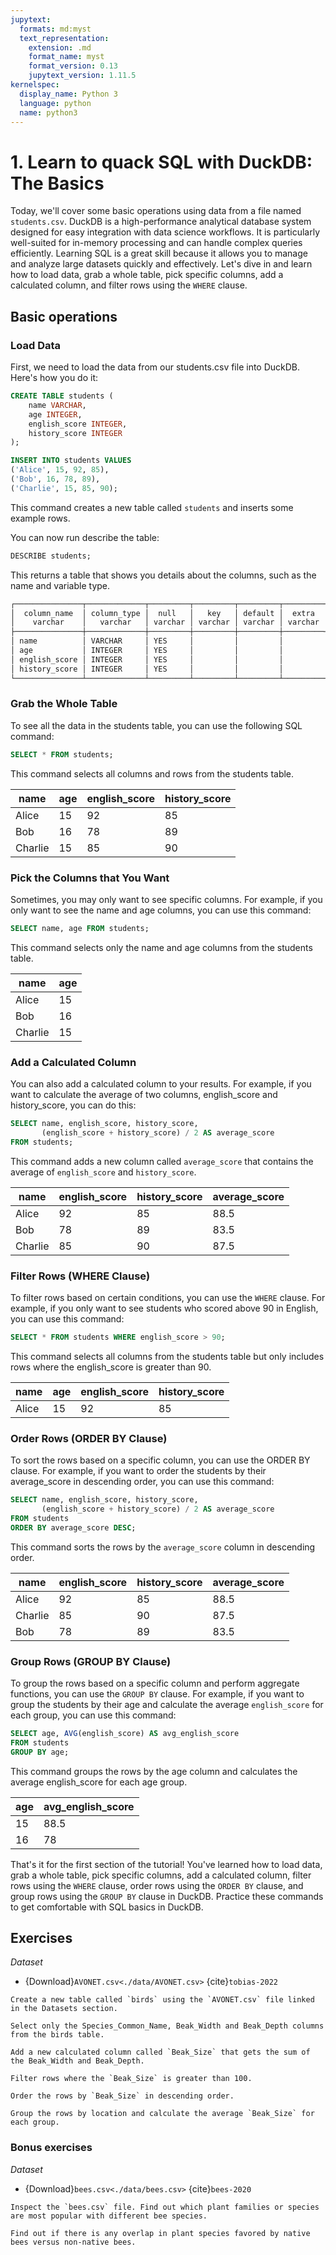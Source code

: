 ```yaml
---
jupytext:
  formats: md:myst
  text_representation:
    extension: .md
    format_name: myst
    format_version: 0.13
    jupytext_version: 1.11.5
kernelspec:
  display_name: Python 3
  language: python
  name: python3
---
```


# 1. Learn to quack SQL with DuckDB: The Basics

Today, we'll cover some basic operations using data from a file named `students.csv`. DuckDB is a high-performance analytical database system designed for easy integration with data science workflows. It is particularly well-suited for in-memory processing and can handle complex queries efficiently. Learning SQL is a great skill because it allows you to manage and analyze large datasets quickly and effectively. Let's dive in and learn how to load data, grab a whole table, pick specific columns, add a calculated column, and filter rows using the `WHERE` clause.

## Basic operations

### Load Data

First, we need to load the data from our students.csv file into DuckDB. Here's how you do it:

```SQL
CREATE TABLE students (
    name VARCHAR,
    age INTEGER,
    english_score INTEGER,
    history_score INTEGER
);

INSERT INTO students VALUES
('Alice', 15, 92, 85),
('Bob', 16, 78, 89),
('Charlie', 15, 85, 90);
```

This command creates a new table called `students` and inserts some example rows.

You can now run describe the table:

```SQL
DESCRIBE students;
```

This returns a table that shows you details about the columns, such as the name and variable type.

```bash
┌───────────────┬─────────────┬─────────┬─────────┬─────────┬─────────┐
│  column_name  │ column_type │  null   │   key   │ default │  extra  │
│    varchar    │   varchar   │ varchar │ varchar │ varchar │ varchar │
├───────────────┼─────────────┼─────────┼─────────┼─────────┼─────────┤
│ name          │ VARCHAR     │ YES     │         │         │         │
│ age           │ INTEGER     │ YES     │         │         │         │
│ english_score │ INTEGER     │ YES     │         │         │         │
│ history_score │ INTEGER     │ YES     │         │         │         │
└───────────────┴─────────────┴─────────┴─────────┴─────────┴─────────┘
```

### Grab the Whole Table

To see all the data in the students table, you can use the following SQL command:

```SQL
SELECT * FROM students;
```

This command selects all columns and rows from the students table.


| name | age | english_score | history_score |
|------|-----|---------------|----------------|
| Alice| 15  | 92            | 85             |
| Bob  | 16  | 78            | 89             |
| Charlie| 15 | 85            | 90             |

### Pick the Columns that You Want

Sometimes, you may only want to see specific columns. For example, if you only want to see the name and age columns, you can use this command:

```SQL
SELECT name, age FROM students;
```

This command selects only the name and age columns from the students table.

| name | age |
|------|-----|
| Alice| 15  |
| Bob  | 16  |
| Charlie| 15 |

### Add a Calculated Column

You can also add a calculated column to your results. For example, if you want to calculate the average of two columns, english_score and history_score, you can do this:

```SQL
SELECT name, english_score, history_score, 
       (english_score + history_score) / 2 AS average_score 
FROM students;
```

This command adds a new column called `average_score` that contains the average of `english_score` and `history_score`.

| name       | english_score | history_score | average_score |
|------------|---------------|---------------|----------------|
| Alice      | 92            | 85            | 88.5           |
| Bob        | 78            | 89            | 83.5           |
| Charlie    | 85            | 90            | 87.5           |

### Filter Rows (WHERE Clause)
To filter rows based on certain conditions, you can use the `WHERE` clause. For example, if you only want to see students who scored above 90 in English, you can use this command:

```SQL
SELECT * FROM students WHERE english_score > 90;
```

This command selects all columns from the students table but only includes rows where the english_score is greater than 90.

| name   | age | english_score | history_score |
|--------|-----|---------------|----------------|
| Alice  | 15  | 92            | 85             |


### Order Rows (ORDER BY Clause)
To sort the rows based on a specific column, you can use the ORDER BY clause. For example, if you want to order the students by their average_score in descending order, you can use this command:

```SQL
SELECT name, english_score, history_score, 
       (english_score + history_score) / 2 AS average_score 
FROM students
ORDER BY average_score DESC;
```

This command sorts the rows by the `average_score` column in descending order.

| name       | english_score | history_score | average_score |
|------------|---------------|---------------|----------------|
| Alice      | 92            | 85            | 88.5           |
| Charlie    | 85            | 90            | 87.5           |
| Bob        | 78            | 89            | 83.5           |

### Group Rows (GROUP BY Clause)
To group the rows based on a specific column and perform aggregate functions, you can use the `GROUP BY` clause. For example, if you want to group the students by their age and calculate the average `english_score` for each group, you can use this command:

```SQL
SELECT age, AVG(english_score) AS avg_english_score
FROM students
GROUP BY age;
```

This command groups the rows by the age column and calculates the average english_score for each age group.

| age          | avg_english_score |
|--------------|-------------------|
| 15           | 88.5              |
| 16           | 78                |

That's it for the first section of the tutorial! You've learned how to load data, grab a whole table, pick specific columns, add a calculated column, filter rows using the `WHERE` clause, order rows using the `ORDER BY` clause, and group rows using the `GROUP BY` clause in DuckDB. Practice these commands to get comfortable with SQL basics in DuckDB.

## Exercises

_Dataset_

- {Download}`AVONET.csv<./data/AVONET.csv>` {cite}`tobias-2022`

```{admonition} Exercise
Create a new table called `birds` using the `AVONET.csv` file linked in the Datasets section.
```

```{admonition} Exercise
Select only the Species_Common_Name, Beak_Width and Beak_Depth columns from the birds table.
```

```{admonition} Exercise
Add a new calculated column called `Beak_Size` that gets the sum of the Beak_Width and Beak_Depth.
```

```{admonition} Exercise
Filter rows where the `Beak_Size` is greater than 100.
```

```{admonition} Exercise
Order the rows by `Beak_Size` in descending order.
```

```{admonition} Exercise
Group the rows by location and calculate the average `Beak_Size` for each group.
```

### Bonus exercises

_Dataset_

- {Download}`bees.csv<./data/bees.csv>` {cite}`bees-2020`

```{admonition} Exercise
Inspect the `bees.csv` file. Find out which plant families or species are most popular with different bee species.
```

```{admonition} Exercise
Find out if there is any overlap in plant species favored by native bees versus non-native bees.
```
